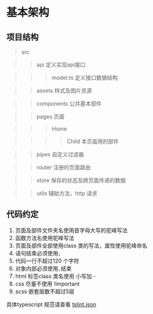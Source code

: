 # 基本架构

## 项目结构

> src

>> api 定义实现api接口

>>> model.ts 定义接口数据结构

>> assets 样式及图片资源

>> components 公共基本部件

>> pages 页面

>>> Home

>>>> Child 本页面用的部件

>> pipes 自定义过滤器

>> router 注册的页面路由

>> store 保存的状态及跨页面传递的数据

>> utils 辅助方法，http 请求


## 代码约定

1. 页面及部件文件夹名使用首字母大写的驼峰写法
2. 函数方法名使用驼峰写法
3. 页面及部件全部使用class 类的写法，属性使用驼峰命名
4. 语句结束必须使用`;`
5. 代码一行不超过120 个字符
6. 对象内部必须使用`,`结束
7. html 标签class 类名使用 小写加 - 
8. css 尽量不使用 !important
9. scss 嵌套层数不超过5层

具体typescript 规范请查看 [tslint.json](https://github.com/zx648383079/Vue-Shop/blob/master/tslint.json) 
